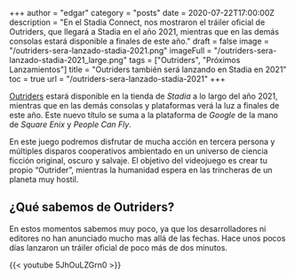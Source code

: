 +++
author = "edgar"
category = "posts"
date = 2020-07-22T17:00:00Z
description = "En el Stadia Connect, nos mostraron el tráiler oficial de Outriders, que llegará a Stadia en el año 2021, mientras que en las demás consolas estará disponible a finales de este año."
draft = false
image = "/outriders-sera-lanzado-stadia-2021.png"
imageFull = "/outriders-sera-lanzado-stadia-2021_large.png"
tags = ["Outriders", "Próximos Lanzamientos"]
title = "Outriders también será lanzando en Stadia en 2021"
toc = true
url = "/outriders-sera-lanzado-stadia-2021"
+++

<a class="u-anchor" href="/outriders">Outriders</a> estará disponible en la tienda de _Stadia_ a lo largo del año 2021, mientras que en las demás consolas y plataformas verá la luz a finales de este año. Este nuevo título se suma a la plataforma de _Google_ de la mano de _Square Enix_ y _People Can Fly_.

En este juego podremos disfrutar de mucha acción en tercera persona y múltiples disparos cooperativos ambientado en un universo de ciencia ficción original, oscuro y salvaje. El objetivo del videojuego es crear tu propio “Outrider”, mientras la humanidad espera en las trincheras de un planeta muy hostil.

## ¿Qué sabemos de Outriders?

En estos momentos sabemos muy poco, ya que los desarrolladores ni editores no han anunciado mucho mas allá de las fechas. Hace unos pocos días lanzaron un tráiler oficial de poco más de dos minutos.

<div class="u-youtube">
  {{< youtube 5JhOuLZGrn0 >}}
</div>
